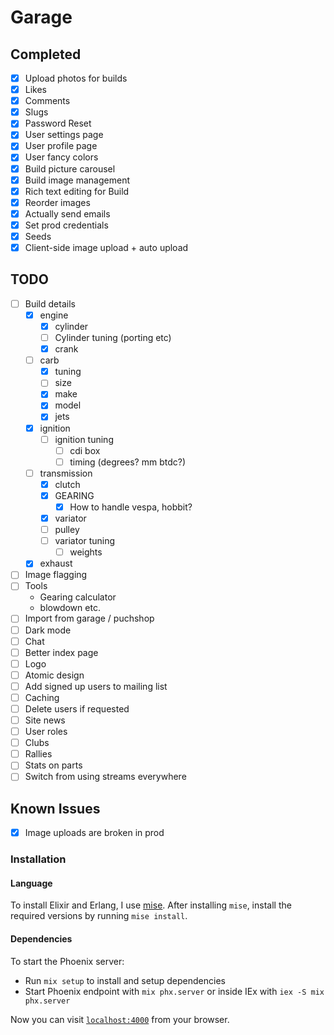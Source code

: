 # Garage

## Completed

- [x] Upload photos for builds
- [x] Likes
- [x] Comments
- [x] Slugs
- [x] Password Reset
- [x] User settings page
- [x] User profile page
- [x] User fancy colors
- [x] Build picture carousel
- [x] Build image management
- [x] Rich text editing for Build
- [x] Reorder images
- [x] Actually send emails
- [x] Set prod credentials
- [x] Seeds
- [x] Client-side image upload + auto upload

## TODO

- [ ] Build details
  - [x] engine
    - [x] cylinder
    - [ ] Cylinder tuning (porting etc)
    - [x] crank
  - [ ] carb
    - [x] tuning
    - [ ] size
    - [x] make
    - [x] model
    - [x] jets
  - [x] ignition
    - [ ] ignition tuning
      - [ ] cdi box
      - [ ] timing (degrees? mm btdc?)
  - [ ] transmission
    - [x] clutch
    - [x] GEARING
      - [x] How to handle vespa, hobbit?
    - [x] variator
    - [ ] pulley
    - [ ] variator tuning
      - [ ] weights
  - [x] exhaust
- [ ] Image flagging
- [ ] Tools
  - Gearing calculator
  - blowdown etc.
- [ ] Import from garage / puchshop
- [ ] Dark mode
- [ ] Chat
- [ ] Better index page
- [ ] Logo
- [ ] Atomic design
- [ ] Add signed up users to mailing list
- [ ] Caching
- [ ] Delete users if requested
- [ ] Site news
- [ ] User roles
- [ ] Clubs
- [ ] Rallies
- [ ] Stats on parts
- [ ] Switch from using streams everywhere

## Known Issues

- [x] Image uploads are broken in prod

### Installation

#### Language

To install Elixir and Erlang, I use [mise](https://github.com/jdx/mise).
After installing `mise`, install the required versions by running `mise install`.

#### Dependencies

To start the Phoenix server:

- Run `mix setup` to install and setup dependencies
- Start Phoenix endpoint with `mix phx.server` or inside IEx with `iex -S mix phx.server`

Now you can visit [`localhost:4000`](http://localhost:4000) from your browser.
